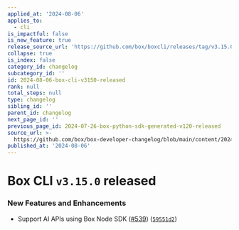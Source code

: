 ```yaml
---
applied_at: '2024-08-06'
applies_to:
  - cli
is_impactful: false
is_new_feature: true
release_source_url: 'https://github.com/box/boxcli/releases/tag/v3.15.0'
collapse: true
is_index: false
category_id: changelog
subcategory_id: ''
id: 2024-08-06-box-cli-v3150-released
rank: null
total_steps: null
type: changelog
sibling_id: ''
parent_id: changelog
next_page_id: ''
previous_page_id: 2024-07-26-box-python-sdk-generated-v120-released
source_url: >-
  https://github.com/box/box-developer-changelog/blob/main/content/2024/08-06-box-cli-v3150-released.md
published_at: '2024-08-06'
---
```

# Box CLI `v3.15.0` released

### New Features and Enhancements

* Support AI APIs using Box Node SDK ([#539][1]) ([`59551d2`][2])

[1]: https://github.com/box/boxcli/issues/539

[2]: https://github.com/box/boxcli/commit/59551d2153549b5a87b2c3fae01eb3089d640c89